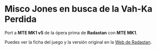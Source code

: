 # Misco Jones en busca de la Vah-Ka Perdida

Port a **MTE MK1 v5** de la ópera prima de **Radastan** con **MTE MK1**.

Puedes ver la ficha del juego y la versión original en la [Web de Radastan](http://www.bytemaniacos.com/?page_id=2887).